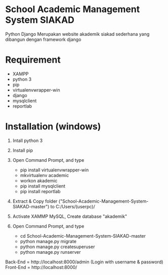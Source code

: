 # School Academic Management System SIAKAD 

Python Django
Merupakan website akademik siakad sederhana yang dibangun dengan framework django


# Requirement
* XAMPP
* python 3
* pip
* virtualenvwrapper-win
* django
* mysqlclient
* reportlab


# Installation (windows)
1. Intall python 3
2. Install pip
3. Open Command Prompt, and type
  
	* pip  install virtualenvwrapper-win
	* mkvirtualenv academic
	* workon akademic
	* pip  install  mysqlclient
	* pip  install  reportlab

4. Extract & Copy folder ("School-Academic-Management-System-SIAKAD-master") to C:/Users/(userpc)/
5. Activate XAMMP MySQL, Create database "akademik" 
6. Open Command Prompt, and type
 
	* cd School-Academic-Management-System-SIAKAD-master
	* python manage.py migrate
	* python manage.py createsuperuser
	* python manage.py runserver

Back-End = http://localhost:8000/admin (Login with username & password)
Front-End = http://localhost:8000/
